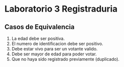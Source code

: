 # Laboratorio 3 Registraduria

## Casos de Equivalencia

1. La edad debe ser positiva.
2. El numero de identificacion debe ser positivo.
3. Debe estar vivo para ser un votante valido.
4. Debe ser mayor de edad para poder votar.
5. Que no haya sido registrado previamente (duplicado).
